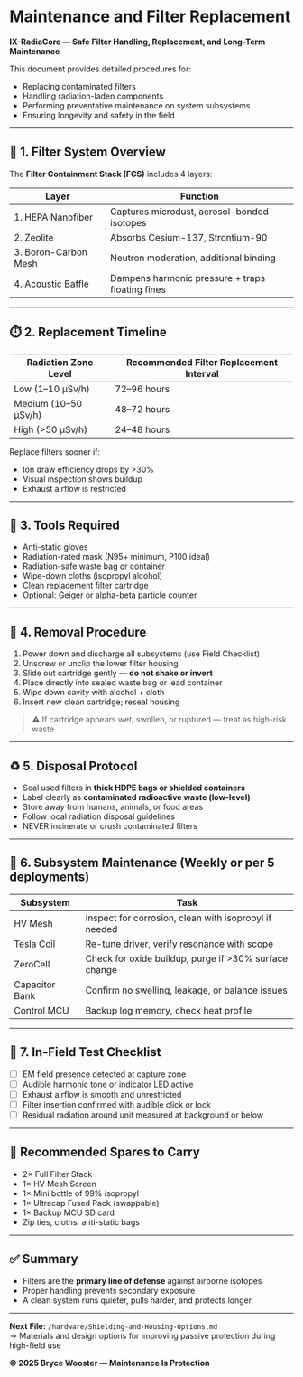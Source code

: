 # Maintenance and Filter Replacement  
**IX-RadiaCore — Safe Filter Handling, Replacement, and Long-Term Maintenance**

This document provides detailed procedures for:
- Replacing contaminated filters  
- Handling radiation-laden components  
- Performing preventative maintenance on system subsystems  
- Ensuring longevity and safety in the field

---

## 🧼 1. Filter System Overview

The **Filter Containment Stack (FCS)** includes 4 layers:

| Layer | Function |
|-------|----------|
| 1. HEPA Nanofiber | Captures microdust, aerosol-bonded isotopes |
| 2. Zeolite | Absorbs Cesium-137, Strontium-90 |
| 3. Boron-Carbon Mesh | Neutron moderation, additional binding |
| 4. Acoustic Baffle | Dampens harmonic pressure + traps floating fines |

---

## ⏱️ 2. Replacement Timeline

| Radiation Zone Level | Recommended Filter Replacement Interval |
|----------------------|------------------------------------------|
| Low (1–10 μSv/h)     | 72–96 hours |
| Medium (10–50 μSv/h) | 48–72 hours |
| High (>50 μSv/h)     | 24–48 hours |

Replace filters sooner if:
- Ion draw efficiency drops by >30%  
- Visual inspection shows buildup  
- Exhaust airflow is restricted

---

## 🧰 3. Tools Required

- Anti-static gloves  
- Radiation-rated mask (N95+ minimum, P100 ideal)  
- Radiation-safe waste bag or container  
- Wipe-down cloths (isopropyl alcohol)  
- Clean replacement filter cartridge  
- Optional: Geiger or alpha-beta particle counter

---

## 🚿 4. Removal Procedure

1. Power down and discharge all subsystems (use Field Checklist)  
2. Unscrew or unclip the lower filter housing  
3. Slide out cartridge gently — **do not shake or invert**  
4. Place directly into sealed waste bag or lead container  
5. Wipe down cavity with alcohol + cloth  
6. Insert new clean cartridge; reseal housing

> ⚠️ If cartridge appears wet, swollen, or ruptured — treat as high-risk waste

---

## ♻️ 5. Disposal Protocol

- Seal used filters in **thick HDPE bags or shielded containers**  
- Label clearly as **contaminated radioactive waste (low-level)**  
- Store away from humans, animals, or food areas  
- Follow local radiation disposal guidelines  
- NEVER incinerate or crush contaminated filters

---

## 🔧 6. Subsystem Maintenance (Weekly or per 5 deployments)

| Subsystem | Task |
|-----------|------|
| HV Mesh   | Inspect for corrosion, clean with isopropyl if needed |
| Tesla Coil | Re-tune driver, verify resonance with scope |
| ZeroCell | Check for oxide buildup, purge if >30% surface change |
| Capacitor Bank | Confirm no swelling, leakage, or balance issues |
| Control MCU | Backup log memory, check heat profile |

---

## 🧪 7. In-Field Test Checklist

- [ ] EM field presence detected at capture zone  
- [ ] Audible harmonic tone or indicator LED active  
- [ ] Exhaust airflow is smooth and unrestricted  
- [ ] Filter insertion confirmed with audible click or lock  
- [ ] Residual radiation around unit measured at background or below  

---

## 🔄 Recommended Spares to Carry

- 2× Full Filter Stack  
- 1× HV Mesh Screen  
- 1× Mini bottle of 99% isopropyl  
- 1× Ultracap Fused Pack (swappable)  
- 1× Backup MCU SD card  
- Zip ties, cloths, anti-static bags

---

## ✅ Summary

- Filters are the **primary line of defense** against airborne isotopes  
- Proper handling prevents secondary exposure  
- A clean system runs quieter, pulls harder, and protects longer

---

**Next File:** `/hardware/Shielding-and-Housing-Options.md`  
→ Materials and design options for improving passive protection during high-field use

**© 2025 Bryce Wooster — Maintenance Is Protection**
